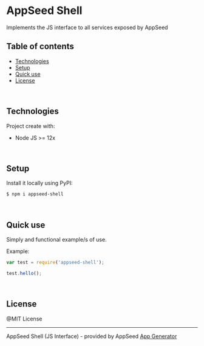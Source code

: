 # AppSeed Shell

Implements the JS interface to all services exposed by AppSeed

## Table of contents

 * [Technologies](#technologies)
 * [Setup](#setup)
 * [Quick use](#quick-use)
 * [License](#license)

<br />

## Technologies

Project create with:
 * Node JS >= 12x

<br />

## Setup

Install it locally using PyPI:

```bash
$ npm i appseed-shell
```

<br />

## Quick use

Simply and functional example/s of use.

Example:

```javascript
var test = require('appseed-shell');

test.hello();
```

<br />

## License

@MIT License

---
AppSeed Shell (JS Interface) - provided by AppSeed [App Generator](https://appseed.us)
